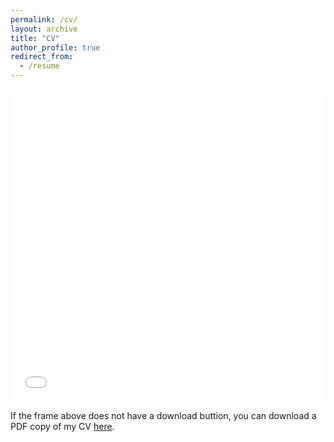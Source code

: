 ```yaml
---
permalink: /cv/
layout: archive
title: "CV"
author_profile: true
redirect_from:
  - /resume
---
```


<iframe src="/files/pdf/SonLe_resume.pdf" width="100%" height="500" frameborder="no" border="0" marginwidth="0" marginheight="0"></iframe>

If the frame above does not have a download buttion, you can download a PDF copy of my CV [here](/files/pdf/SonLe_resume.pdf).
